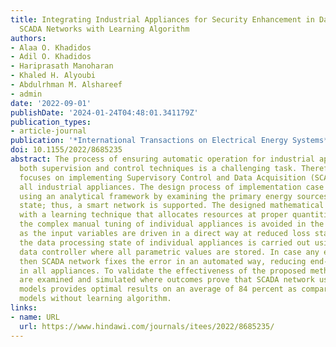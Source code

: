 ```yaml
---
title: Integrating Industrial Appliances for Security Enhancement in Data Point Using
  SCADA Networks with Learning Algorithm
authors:
- Alaa O. Khadidos
- Adil O. Khadidos
- Hariprasath Manoharan
- Khaled H. Alyoubi
- Abdulrhman M. Alshareef
- admin
date: '2022-09-01'
publishDate: '2024-01-24T04:48:01.341179Z'
publication_types:
- article-journal
publication: '*International Transactions on Electrical Energy Systems*'
doi: 10.1155/2022/8685235
abstract: The process of ensuring automatic operation for industrial appliances using
  both supervision and control techniques is a challenging task. Therefore, this article
  focuses on implementing Supervisory Control and Data Acquisition (SCADA) for controlling
  all industrial appliances. The design process of implementation case is performed
  using an analytical framework by examining the primary energy sources at the initial
  state; thus, a smart network is supported. The designed mathematical model is integrated
  with a learning technique that allocates resources at proper quantities. Further,
  the complex manual tuning of individual appliances is avoided in the projected method
  as the input variables are driven in a direct way at reduced loss state. In addition,
  the data processing state of individual appliances is carried out using central
  data controller where all parametric values are stored. In case any errors are observed,
  then SCADA network fixes the error in an automated way, reducing end-to-end delays
  in all appliances. To validate the effectiveness of the proposed method, five scenarios
  are examined and simulated where outcomes prove that SCADA network using learning
  models provides optimal results on an average of 84 percent as compared to the existing
  models without learning algorithm.
links:
- name: URL
  url: https://www.hindawi.com/journals/itees/2022/8685235/
---
```


